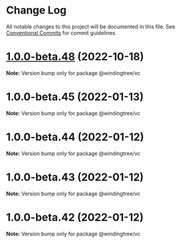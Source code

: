 # Change Log

All notable changes to this project will be documented in this file.
See [Conventional Commits](https://conventionalcommits.org) for commit guidelines.

# [1.0.0-beta.48](https://github.com/windingtree/org.id-tools/compare/v1.0.0-beta.47...v1.0.0-beta.48) (2022-10-18)

**Note:** Version bump only for package @windingtree/vc





# 1.0.0-beta.45 (2022-01-13)

**Note:** Version bump only for package @windingtree/vc





# 1.0.0-beta.44 (2022-01-12)

**Note:** Version bump only for package @windingtree/vc





# 1.0.0-beta.43 (2022-01-12)

**Note:** Version bump only for package @windingtree/vc





# 1.0.0-beta.42 (2022-01-12)

**Note:** Version bump only for package @windingtree/vc
